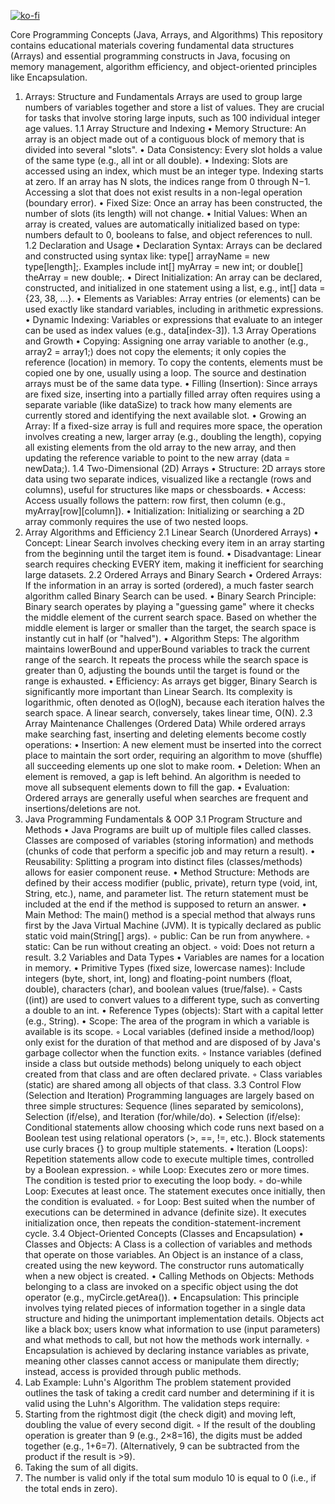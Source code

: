 [![ko-fi](https://www.ko-fi.com/img/githubbutton_sm.svg)](https://ko-fi.com/erictao)

Core Programming Concepts (Java, Arrays, and Algorithms)
This repository contains educational materials covering fundamental data structures (Arrays) and essential programming constructs in Java, focusing on memory management, algorithm efficiency, and object-oriented principles like Encapsulation.
1. Arrays: Structure and Fundamentals
Arrays are used to group large numbers of variables together and store a list of values. They are crucial for tasks that involve storing large inputs, such as 100 individual integer age values.
1.1 Array Structure and Indexing
• Memory Structure: An array is an object made out of a contiguous block of memory that is divided into several "slots".
• Data Consistency: Every slot holds a value of the same type (e.g., all int or all double).
• Indexing: Slots are accessed using an index, which must be an integer type. Indexing starts at zero. If an array has N slots, the indices range from 0 through N−1. Accessing a slot that does not exist results in a non-legal operation (boundary error).
• Fixed Size: Once an array has been constructed, the number of slots (its length) will not change.
• Initial Values: When an array is created, values are automatically initialized based on type: numbers default to 0, booleans to false, and object references to null.
1.2 Declaration and Usage
• Declaration Syntax: Arrays can be declared and constructed using syntax like: type[] arrayName = new type[length];. Examples include int[] myArray = new int; or double[] theArray = new double;.
• Direct Initialization: An array can be declared, constructed, and initialized in one statement using a list, e.g., int[] data = {23, 38, ...}.
• Elements as Variables: Array entries (or elements) can be used exactly like standard variables, including in arithmetic expressions.
• Dynamic Indexing: Variables or expressions that evaluate to an integer can be used as index values (e.g., data[index-3]).
1.3 Array Operations and Growth
• Copying: Assigning one array variable to another (e.g., array2 = array1;) does not copy the elements; it only copies the reference (location) in memory. To copy the contents, elements must be copied one by one, usually using a loop. The source and destination arrays must be of the same data type.
• Filling (Insertion): Since arrays are fixed size, inserting into a partially filled array often requires using a separate variable (like dataSize) to track how many elements are currently stored and identifying the next available slot.
• Growing an Array: If a fixed-size array is full and requires more space, the operation involves creating a new, larger array (e.g., doubling the length), copying all existing elements from the old array to the new array, and then updating the reference variable to point to the new array (data = newData;).
1.4 Two-Dimensional (2D) Arrays
• Structure: 2D arrays store data using two separate indices, visualized like a rectangle (rows and columns), useful for structures like maps or chessboards.
• Access: Access usually follows the pattern: row first, then column (e.g., myArray[row][column]).
• Initialization: Initializing or searching a 2D array commonly requires the use of two nested loops.
2. Array Algorithms and Efficiency
2.1 Linear Search (Unordered Arrays)
• Concept: Linear Search involves checking every item in an array starting from the beginning until the target item is found.
• Disadvantage: Linear search requires checking EVERY item, making it inefficient for searching large datasets.
2.2 Ordered Arrays and Binary Search
• Ordered Arrays: If the information in an array is sorted (ordered), a much faster search algorithm called Binary Search can be used.
• Binary Search Principle: Binary search operates by playing a "guessing game" where it checks the middle element of the current search space. Based on whether the middle element is larger or smaller than the target, the search space is instantly cut in half (or "halved").
• Algorithm Steps: The algorithm maintains lowerBound and upperBound variables to track the current range of the search. It repeats the process while the search space is greater than 0, adjusting the bounds until the target is found or the range is exhausted.
• Efficiency: As arrays get bigger, Binary Search is significantly more important than Linear Search. Its complexity is logarithmic, often denoted as O(logN), because each iteration halves the search space. A linear search, conversely, takes linear time, O(N).
2.3 Array Maintenance Challenges (Ordered Data)
While ordered arrays make searching fast, inserting and deleting elements become costly operations:
• Insertion: A new element must be inserted into the correct place to maintain the sort order, requiring an algorithm to move (shuffle) all succeeding elements up one slot to make room.
• Deletion: When an element is removed, a gap is left behind. An algorithm is needed to move all subsequent elements down to fill the gap.
• Evaluation: Ordered arrays are generally useful when searches are frequent and insertions/deletions are not.
3. Java Programming Fundamentals & OOP
3.1 Program Structure and Methods
• Java Programs are built up of multiple files called classes. Classes are composed of variables (storing information) and methods (chunks of code that perform a specific job and may return a result).
• Reusability: Splitting a program into distinct files (classes/methods) allows for easier component reuse.
• Method Structure: Methods are defined by their access modifier (public, private), return type (void, int, String, etc.), name, and parameter list. The return statement must be included at the end if the method is supposed to return an answer.
• Main Method: The main() method is a special method that always runs first by the Java Virtual Machine (JVM). It is typically declared as public static void main(String[] args).
    ◦ public: Can be run from anywhere.
    ◦ static: Can be run without creating an object.
    ◦ void: Does not return a result.
3.2 Variables and Data Types
• Variables are names for a location in memory.
• Primitive Types (fixed size, lowercase names): Include integers (byte, short, int, long) and floating-point numbers (float, double), characters (char), and boolean values (true/false).
    ◦ Casts ((int)) are used to convert values to a different type, such as converting a double to an int.
• Reference Types (objects): Start with a capital letter (e.g., String).
• Scope: The area of the program in which a variable is available is its scope.
    ◦ Local variables (defined inside a method/loop) only exist for the duration of that method and are disposed of by Java's garbage collector when the function exits.
    ◦ Instance variables (defined inside a class but outside methods) belong uniquely to each object created from that class and are often declared private.
    ◦ Class variables (static) are shared among all objects of that class.
3.3 Control Flow (Selection and Iteration)
Programming languages are largely based on three simple structures: Sequence (lines separated by semicolons), Selection (if/else), and Iteration (for/while/do).
• Selection (if/else): Conditional statements allow choosing which code runs next based on a Boolean test using relational operators (>, ==, !=, etc.). Block statements use curly braces {} to group multiple statements.
• Iteration (Loops): Repetition statements allow code to execute multiple times, controlled by a Boolean expression.
    ◦ while Loop: Executes zero or more times. The condition is tested prior to executing the loop body.
    ◦ do-while Loop: Executes at least once. The statement executes once initially, then the condition is evaluated.
    ◦ for Loop: Best suited when the number of executions can be determined in advance (definite size). It executes initialization once, then repeats the condition-statement-increment cycle.
3.4 Object-Oriented Concepts (Classes and Encapsulation)
• Classes and Objects: A Class is a collection of variables and methods that operate on those variables. An Object is an instance of a class, created using the new keyword. The constructor runs automatically when a new object is created.
• Calling Methods on Objects: Methods belonging to a class are invoked on a specific object using the dot operator (e.g., myCircle.getArea()).
• Encapsulation: This principle involves tying related pieces of information together in a single data structure and hiding the unimportant implementation details. Objects act like a black box; users know what information to use (input parameters) and what methods to call, but not how the methods work internally.
    ◦ Encapsulation is achieved by declaring instance variables as private, meaning other classes cannot access or manipulate them directly; instead, access is provided through public methods.
4. Lab Example: Luhn's Algorithm
The problem statement provided outlines the task of taking a credit card number and determining if it is valid using the Luhn's Algorithm.
The validation steps require:
1. Starting from the rightmost digit (the check digit) and moving left, doubling the value of every second digit.
    ◦ If the result of the doubling operation is greater than 9 (e.g., 2×8=16), the digits must be added together (e.g., 1+6=7). (Alternatively, 9 can be subtracted from the product if the result is >9).
2. Taking the sum of all digits.
3. The number is valid only if the total sum modulo 10 is equal to 0 (i.e., if the total ends in zero).
